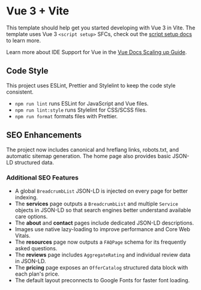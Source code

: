 # Vue 3 + Vite

This template should help get you started developing with Vue 3 in Vite. The template uses Vue 3 `<script setup>` SFCs, check out the [script setup docs](https://v3.vuejs.org/api/sfc-script-setup.html#sfc-script-setup) to learn more.

Learn more about IDE Support for Vue in the [Vue Docs Scaling up Guide](https://vuejs.org/guide/scaling-up/tooling.html#ide-support).

## Code Style

This project uses ESLint, Prettier and Stylelint to keep the code style consistent.

- `npm run lint` runs ESLint for JavaScript and Vue files.
- `npm run lint:style` runs Stylelint for CSS/SCSS files.
- `npm run format` formats files with Prettier.

## SEO Enhancements

The project now includes canonical and hreflang links, robots.txt, and automatic sitemap generation. The home page also provides basic JSON-LD structured data.

### Additional SEO Features

- A global `BreadcrumbList` JSON-LD is injected on every page for better indexing.
- The **services** page outputs a `BreadcrumbList` and multiple `Service` objects in JSON-LD so that search engines better understand available care options.
- The **about** and **contact** pages include dedicated JSON-LD descriptions.
- Images use native lazy-loading to improve performance and Core Web Vitals.
- The **resources** page now outputs a `FAQPage` schema for its frequently asked questions.
- The **reviews** page includes `AggregateRating` and individual review data in JSON-LD.
- The **pricing** page exposes an `OfferCatalog` structured data block with each plan's price.
- The default layout preconnects to Google Fonts for faster font loading.

